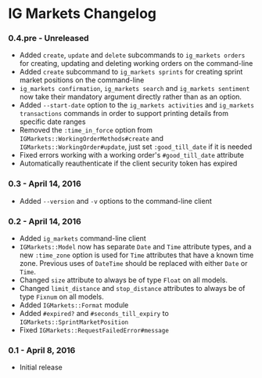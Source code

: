 # IG Markets Changelog

### 0.4.pre - Unreleased

- Added `create`, `update` and `delete` subcommands to `ig_markets orders` for creating, updating and deleting working
  orders on the command-line
- Added `create` subcommand to `ig_markets sprints` for creating sprint market positions on the command-line
- `ig_markets confirmation`, `ig_markets search` and `ig_markets sentiment` now take their mandatory argument directly
  rather than as an option.
- Added `--start-date` option to the `ig_markets activities` and `ig_markets transactions` commands in order to support
  printing details from specific date ranges
- Removed the `:time_in_force` option from `IGMarkets::WorkingOrderMethods#create` and `IGMarkets::WorkingOrder#update`,
  just set `:good_till_date` if it is needed
- Fixed errors working with a working order's `#good_till_date` attribute
- Automatically reauthenticate if the client security token has expired

### 0.3 - April 14, 2016

- Added `--version` and `-v` options to the command-line client

### 0.2 - April 14, 2016

- Added `ig_markets` command-line client
- `IGMarkets::Model` now has separate `Date` and `Time` attribute types, and a new `:time_zone` option is used for
  `Time` attributes that have a known time zone. Previous uses of `DateTime` should be replaced with either `Date` or
  `Time`.
- Changed `size` attribute to always be of type `Float` on all models.
- Changed `limit_distance` and `stop_distance` attributes to always be of type `Fixnum` on all models.
- Added `IGMarkets::Format` module
- Added `#expired?` and `#seconds_till_expiry` to `IGMarkets::SprintMarketPosition`
- Fixed `IGMarkets::RequestFailedError#message`

### 0.1 - April 8, 2016

- Initial release
